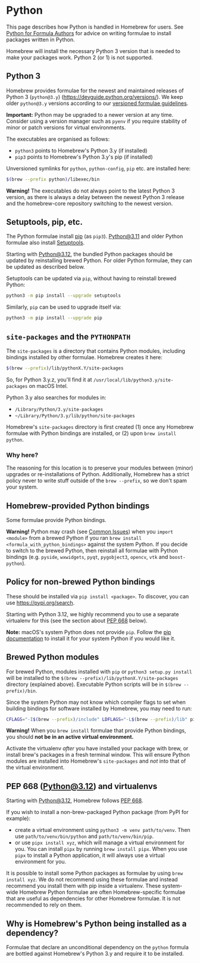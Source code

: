 # Python

This page describes how Python is handled in Homebrew for users. See [Python for Formula Authors](Python-for-Formula-Authors.md) for advice on writing formulae to install packages written in Python.

Homebrew will install the necessary Python 3 version that is needed to make your packages work. Python 2 (or 1) is not supported.

## Python 3

Homebrew provides formulae for the newest and maintained releases of Python 3 (`python@3.y`) (https://devguide.python.org/versions/).
We keep older `python@3.y` versions according to our [versioned formulae guidelines](https://docs.brew.sh/Versions).

**Important:** Python may be upgraded to a newer version at any time. Consider using a version
manager such as `pyenv` if you require stability of minor or patch versions for virtual environments.

The executables are organised as follows:

* `python3` points to Homebrew's Python 3.y (if installed)
* `pip3` points to Homebrew's Python 3.y's pip (if installed)

Unversioned symlinks for `python`, `python-config`, `pip` etc. are installed here:

```sh
$(brew --prefix python)/libexec/bin
```

**Warning!** The executables do not always point to the latest Python 3 version, as there is always a delay between the newest Python 3 release and the homebrew-core repository switching to the newest version.

## Setuptools, pip, etc.

The Python formulae install [pip](https://pip.pypa.io/) (as `pip3`). Python@3.11 and older Python formulae also install [Setuptools](https://pypi.org/project/setuptools/).

Starting with Python@3.12, the bundled Python packages should be updated by reinstalling brewed Python. For older Python formulae, they can be updated as described below.

Setuptools can be updated via `pip`, without having to reinstall brewed Python:

```sh
python3 -m pip install --upgrade setuptools
```

Similarly, `pip` can be used to upgrade itself via:

```sh
python3 -m pip install --upgrade pip
```

## `site-packages` and the `PYTHONPATH`

The `site-packages` is a directory that contains Python modules, including bindings installed by other formulae. Homebrew creates it here:

```sh
$(brew --prefix)/lib/pythonX.Y/site-packages
```

So, for Python 3.y.z, you'll find it at `/usr/local/lib/python3.y/site-packages` on macOS Intel.

Python 3.y also searches for modules in:

* `/Library/Python/3.y/site-packages`
* `~/Library/Python/3.y/lib/python/site-packages`

Homebrew's `site-packages` directory is first created (1) once any Homebrew formulae with Python bindings are installed, or (2) upon `brew install python`.

### Why here?

The reasoning for this location is to preserve your modules between (minor) upgrades or re-installations of Python. Additionally, Homebrew has a strict policy never to write stuff outside of the `brew --prefix`, so we don't spam your system.

## Homebrew-provided Python bindings

Some formulae provide Python bindings.

**Warning!** Python may crash (see [Common Issues](Common-Issues.md)) when you `import <module>` from a brewed Python if you ran `brew install <formula_with_python_bindings>` against the system Python. If you decide to switch to the brewed Python, then reinstall all formulae with Python bindings (e.g. `pyside`, `wxwidgets`, `pyqt`, `pygobject3`, `opencv`, `vtk` and `boost-python`).

## Policy for non-brewed Python bindings

These should be installed via `pip install <package>`. To discover, you can use <https://pypi.org/search>.

Starting with Python 3.12, we highly recommend you to use a separate virtualenv for this (see the section about [PEP 668](https://peps.python.org/pep-0668/#marking-an-interpreter-as-using-an-external-package-manager) below).

**Note:** macOS's system Python does not provide `pip`. Follow the [pip documentation](https://pip.pypa.io/en/stable/installation/) to install it for your system Python if you would like it.

## Brewed Python modules

For brewed Python, modules installed with `pip` or `python3 setup.py install` will be installed to the `$(brew --prefix)/lib/pythonX.Y/site-packages` directory (explained above). Executable Python scripts will be in `$(brew --prefix)/bin`.

Since the system Python may not know which compiler flags to set when building bindings for software installed by Homebrew, you may need to run:

```sh
CFLAGS="-I$(brew --prefix)/include" LDFLAGS="-L$(brew --prefix)/lib" pip install <package>
```

**Warning!** When you `brew install` formulae that provide Python bindings, you should **not be in an active virtual environment.**

Activate the virtualenv *after* you have installed your package with brew, or install brew's packages in a fresh terminal window. This will ensure Python modules are installed into Homebrew's `site-packages` and *not* into that of the virtual environment.

## PEP 668 (Python@3.12) and virtualenvs

Starting with Python@3.12, Homebrew follows [PEP 668](https://peps.python.org/pep-0668/#marking-an-interpreter-as-using-an-external-package-manager).

If you wish to install a non-brew-packaged Python package (from PyPI for example):

* create a virtual environment using `python3 -m venv path/to/venv`. Then use `path/to/venv/bin/python` and `path/to/venv/bin/pip`.
* or use `pipx install xyz`, which will manage a virtual environment for you.
  You can install `pipx` by running `brew install pipx`.
  When you use `pipx` to install a Python application, it will always use a virtual environment for you.

It is possible to install some Python packages as formulae by using `brew install xyz`. We do not recommend using these formulae and instead recommend you install them with pip inside a virtualenv. These system-wide Homebrew Python formulae are often Homebrew-specific formulae that are useful as dependencies for other Homebrew formulae. It is not recommended to rely on them.

## Why is Homebrew's Python being installed as a dependency?

Formulae that declare an unconditional dependency on the `python` formula are bottled against Homebrew's Python 3.y and require it to be installed.
